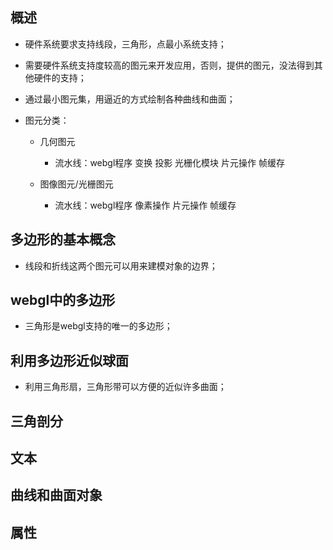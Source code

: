 ## 概述

* 硬件系统要求支持线段，三角形，点最小系统支持；
* 需要硬件系统支持度较高的图元来开发应用，否则，提供的图元，没法得到其他硬件的支持；
* 通过最小图元集，用逼近的方式绘制各种曲线和曲面；

* 图元分类：
  - 几何图元
    - 流水线：webgl程序 变换 投影 光栅化模块 片元操作 帧缓存

  - 图像图元/光栅图元
    - 流水线：webgl程序 像素操作 片元操作 帧缓存

## 多边形的基本概念

* 线段和折线这两个图元可以用来建模对象的边界；

## webgl中的多边形

* 三角形是webgl支持的唯一的多边形；

## 利用多边形近似球面

* 利用三角形扇，三角形带可以方便的近似许多曲面；

## 三角剖分

## 文本

## 曲线和曲面对象

## 属性